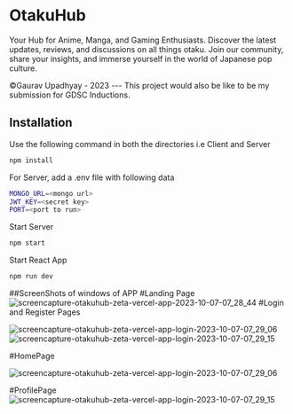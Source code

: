 # OtakuHub

Your Hub for Anime, Manga, and Gaming Enthusiasts. Discover the latest updates, reviews, and discussions on all things otaku. Join our community, share your insights, and immerse yourself in the world of Japanese pop culture.

©Gaurav Upadhyay - 2023 --- This project would also be like to be my submission for GDSC Inductions.
## Installation

Use the following command in both the directories i.e Client and Server

```bash
npm install
```
For Server, add a .env file with following data
```bash
MONGO_URL=<mongo url>
JWT_KEY=<secret key>
PORT=<port to run>

```
Start Server
```bash
npm start
```
Start React App
```bash
npm run dev
```
##ScreenShots of windows of APP
#Landing Page
![screencapture-otakuhub-zeta-vercel-app-2023-10-07-07_28_44](https://github.com/itzzGaurav7/otakuhub/assets/132614734/b486e893-72a9-44a9-beba-e0152fb83498)
#Login and Register Pages

![screencapture-otakuhub-zeta-vercel-app-login-2023-10-07-07_29_06](https://github.com/itzzGaurav7/otakuhub/assets/132614734/782925b1-a018-432a-a3e4-77b4689ab5b9)
![screencapture-otakuhub-zeta-vercel-app-login-2023-10-07-07_29_15](https://github.com/itzzGaurav7/otakuhub/assets/132614734/82da964e-0fbe-4191-bb2d-37036bed2c6e)

#HomePage



![screencapture-otakuhub-zeta-vercel-app-login-2023-10-07-07_29_06](https://github.com/itzzGaurav7/otakuhub/assets/132614734/0f59a5d9-1529-47bc-a5ab-c14781b949e6)

#ProfilePage
![screencapture-otakuhub-zeta-vercel-app-login-2023-10-07-07_29_15](https://github.com/itzzGaurav7/otakuhub/assets/132614734/62fca90a-6106-4a05-931c-0c0b5ddafbf1)




